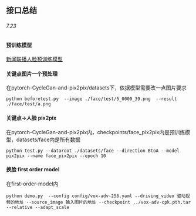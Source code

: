 ## 接口总结

###### 7.23

#### 预训练模型

 [新闻联播人脸预训练模型](https://cloud.tsinghua.edu.cn/d/f59f3ea1fe3e4dd892ce/)



#### 关键点图片一个预处理

在pytorch-CycleGan-and-pix2pix/datasets下，依据模型需要改一点图片要求

```
python beforetest.py  --image ./face/test/5_0000_39.png  --result ./face/test/a.png
```



#### 关键点→人脸 pix2pix

在pytorch-CycleGan-and-pix2pix内，checkpoints/face_pix2pix内是预训练模型，datasets/face内是所有数据

```
python test.py --dataroot ./datasets/face --direction BtoA --model pix2pix --name face_pix2pix --epoch 10
```



#### 换脸 first order model

在first-order-model内

```
python demo.py  --config config/vox-adv-256.yaml --driving_video 驱动视频的地址 --source_image 输入图片的地址 --checkpoint ../vox-adv-cpk.pth.tar --relative --adapt_scale
```




